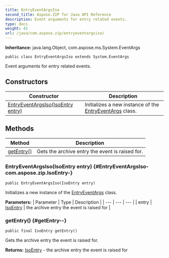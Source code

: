 ```yaml
---
title: EntryEventArgsIso
second_title: Aspose.ZIP for Java API Reference
description: Event arguments for entry related events.
type: docs
weight: 41
url: /java/com.aspose.zip/entryeventargsiso/
---
```


**Inheritance:**
java.lang.Object, com.aspose.ms.System.EventArgs
```
public class EntryEventArgsIso extends System.EventArgs
```

Event arguments for entry related events.
## Constructors

| Constructor | Description |
| --- | --- |
| [EntryEventArgsIso(IsoEntry entry)](#EntryEventArgsIso-com.aspose.zip.IsoEntry-) | Initializes a new instance of the [EntryEventArgs](../../com.aspose.zip/entryeventargs) class. |
## Methods

| Method | Description |
| --- | --- |
| [getEntry()](#getEntry--) | Gets the archive entry the event is raised for. |
### EntryEventArgsIso(IsoEntry entry) {#EntryEventArgsIso-com.aspose.zip.IsoEntry-}
```
public EntryEventArgsIso(IsoEntry entry)
```


Initializes a new instance of the [EntryEventArgs](../../com.aspose.zip/entryeventargs) class.

**Parameters:**
| Parameter | Type | Description |
| --- | --- | --- |
| entry | [IsoEntry](../../com.aspose.zip/isoentry) | the archive entry the event is raised for |

### getEntry() {#getEntry--}
```
public final IsoEntry getEntry()
```


Gets the archive entry the event is raised for.

**Returns:**
[IsoEntry](../../com.aspose.zip/isoentry) - the archive entry the event is raised for
